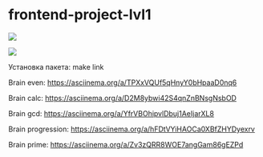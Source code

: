 # frontend-project-lvl1

<a href="https://codeclimate.com/github/codeclimate/codeclimate/maintainability"><img src="https://api.codeclimate.com/v1/badges/a99a88d28ad37a79dbf6/maintainability" /></a>

<a href="https://travis-ci.com/NickKrsk/frontend-project-lvl1.svg?branch=master">
 <img src="https://travis-ci.com/NickKrsk/frontend-project-lvl1.svg?branch=master"/></a>

Установка пакета: 
make link 

Brain even:
https://asciinema.org/a/TPXxVQUf5qHnyY0bHpaaD0nq6

Brain calc:
https://asciinema.org/a/D2M8ybwi42S4qnZnBNsgNsbOD

Brain gcd:
https://asciinema.org/a/YfrVBOhipvlDbuj1AeIjarXL8

Brain progression:
https://asciinema.org/a/hFDtVYiHAOCa0XBfZHYDyexrv

Brain prime:
 https://asciinema.org/a/Zv3zQRR8WOE7angGam86gEZPd